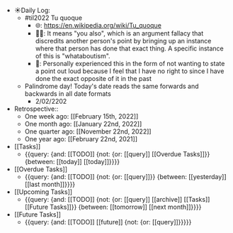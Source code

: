- ☀️Daily Log:
    - #til2022 Tu quoque
        - 🌐: https://en.wikipedia.org/wiki/Tu_quoque
        - 💁‍♂️: It means "you also", which is an argument fallacy that discredits another person's point by bringing up an instance where that person has done that exact thing. A specific instance of this is "whataboutism". 
        - 🤔: Personally experienced this in the form of not wanting to state a point out loud because I feel that I have no right to since I have done the exact opposite of it in the past
    - Palindrome day! Today's date reads the same forwards and backwards in all date formats
        - 2/02/2202
- Retrospective::
    - One week ago: [[February 15th, 2022]]
    - One month ago: [[January 22nd, 2022]]
    - One quarter ago: [[November 22nd, 2022]]
    - One year ago: [[February 22nd, 2021]]
- [[Tasks]]
    - {{query: {and: [[TODO]] {not: {or: [[query]] [[Overdue Tasks]]}} {between: [[today]] [[today]]}}}}
- [[Overdue Tasks]]
    - {{query: {and: [[TODO]] {not: {or: [[query]]}} {between: [[yesterday]] [[last month]]}}}}
- [[Upcoming Tasks]]
    - {{query: {and: [[TODO]] {not: {or: [[query]] [[archive]] [[Tasks]] [[Future Tasks]]}} {between: [[tomorrow]] [[next month]]}}}}
- [[Future Tasks]]
    - {{query: {and: [[TODO]] [[future]] {not: {or: [[query]]}}}}}
